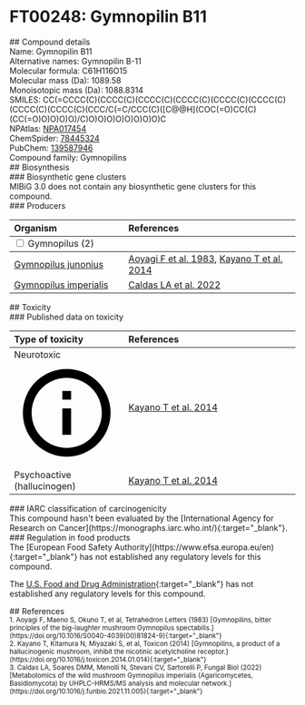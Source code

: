 
# FT00248: Gymnopilin B11
<div class="molecule_image" style="float:left">
<img data-smiles= CC(C)=CCCC(C)(O)CCCC(C)(O)CCCC(C)(O)CCCC(C)(O)CCCC(C)(O)CCCC(C)(O)CCCC(C)(O)CCCC(C)(O)CCC/C(C)=C/CCC(C)(O)[C@H](O)COC(=O)CC(C)(O)CC(=O)O data-smiles-options="{ 'width': 350, 'height': 350 }" />
</div>
## Compound details
<div style="overflow:hidden">
Name: Gymnopilin B11<br>
    Alternative names: Gymnopilin B-11<br>
Molecular formula: C61H116O15<br>
Molecular mass (Da): 1089.58<br>
Monoisotopic mass (Da): 1088.8314<br>
<div class="break_all">
SMILES: CC(=CCCC(C)(CCCC(C)(CCCC(C)(CCCC(C)(CCCC(C)(CCCC(C)(CCCC(C)(CCCC(C)(CCC/C(=C/CCC(C)([C@@H](COC(=O)CC(C)(CC(=O)O)O)O)O)/C)O)O)O)O)O)O)O)O)C<br>
</div>
        NPAtlas: <a href=https://www.npatlas.org/explore/compounds/NPA017454 target="_blank">NPA017454</a><br>
        ChemSpider: <a href=https://www.chemspider.com/Chemical-Structure.78445324.html target="_blank">78445324</a><br>
        PubChem: <a href=https://pubchem.ncbi.nlm.nih.gov/compound/139587946 target="_blank">139587946</a><br>
    Compound family: Gymnopilins<br>
</div>

<div markdown="block" class="section">
## Biosynthesis
<div markdown="block" class="subsection">
### Biosynthetic gene clusters
<div markdown="block" class="indented_block">
MIBiG 3.0 does not contain any biosynthetic gene clusters for this compound.
</div>
</div>

<div markdown="block" class="subsection">
### Producers
<table>
<thead>
<tr>
<th style="text-align: left;" role="columnheader" width="40%" data-sort-default>Organism</th>
<th style="text-align: left;" role="columnheader" width="60%">References</th>
</tr>
</thead>
        <tbody class="header">
        <tr>
        <td style="text-align: left;" colspan="2">
        <input type="checkbox" data-toggle="toggle" id=Gymnopilus>
        <label for=Gymnopilus>Gymnopilus (2)</label>
        </td>
        </tr>
        </tbody>
        <tbody class="hide">
                <tr>
                <td style="text-align: left;"><a href="https://www.ncbi.nlm.nih.gov/Taxonomy/Browser/wwwtax.cgi?mode=Info&id=171613" target="_blank">Gymnopilus junonius</a></td>
                <td style="text-align: left;"><a href="#REF00442">Aoyagi F et al. 1983</a>, <a href="#REF00194">Kayano T et al. 2014</a></td>
                </tr>
                <tr>
                <td style="text-align: left;"><a href="https://www.ncbi.nlm.nih.gov/Taxonomy/Browser/wwwtax.cgi?mode=Info&id=241087" target="_blank">Gymnopilus imperialis</a></td>
                <td style="text-align: left;"><a href="#REF00195">Caldas LA et al. 2022</a></td>
                </tr>
        </tbody>
</table>
</div>
</div>

<div markdown="block" class="section">
## Toxicity
<div markdown="block" class="subsection">
### Published data on toxicity
<table>
<thead>
<tr>
<th style="text-align: left;" role="columnheader" width="40%" data-sort-default>Type of toxicity</th>
<th style="text-align: left;" role="columnheader" width="60%">References</th>
</tr>
</thead>
<tbody>
<tr>
<td style="text-align: left;">Neurotoxic <span class="twemoji" title="Toxic to the central and/or peripheral nervous system"><svg xmlns="http://www.w3.org/2000/svg" viewBox="0 0 24 24"><path d="M11 9h2V7h-2m1 13c-4.41 0-8-3.59-8-8s3.59-8 8-8 8 3.59 8 8-3.59 8-8 8m0-18A10 10 0 0 0 2 12a10 10 0 0 0 10 10 10 10 0 0 0 10-10A10 10 0 0 0 12 2m-1 15h2v-6h-2v6Z"></path></svg></span></td>
<td style="text-align: left;"><a href="#REF00194">Kayano T et al. 2014</a></td>
</tr>
<tr>
<td style="text-align: left;">Psychoactive (hallucinogen)</td>
<td style="text-align: left;"><a href="#REF00194">Kayano T et al. 2014</a></td>
</tr>
</tbody>
</table>
</div>

<div markdown="block" class="subsection">
### IARC classification of carcinogenicity
<div markdown="block" class="indented_block">
This compound hasn't been evaluated by the [International Agency for Research on Cancer](https://monographs.iarc.who.int/){:target="_blank"}.<br>
</div>
</div>

<div markdown="block" class="subsection">
### Regulation in food products
<div markdown="block" class="indented_block">
The [European Food Safety Authority](https://www.efsa.europa.eu/en){:target="_blank"} has not established any regulatory levels for this compound. <br>

The [U.S. Food and Drug Administration](https://www.fda.gov/){:target="_blank"} has not established any regulatory levels for this compound. <br>

</div>
</div>

</div>

<div markdown="block" class="section">
## References
<div markdown="block" style="font-size: smaller;">
<span id=REF00442>
1. Aoyagi F, Maeno S, Okuno T, et al, Tetrahedron Letters (1983) [Gymnopilins, bitter principles of the big-laughter mushroom Gymnopilus spectabilis.](https://doi.org/10.1016/S0040-4039(00)81824-9){:target="_blank"}<br>
</span>

<span id=REF00194>
2. Kayano T, Kitamura N, Miyazaki S, et al, Toxicon (2014) [Gymnopilins, a product of a hallucinogenic mushroom, inhibit the nicotinic acetylcholine receptor.](https://doi.org/10.1016/j.toxicon.2014.01.014){:target="_blank"}<br>
</span>

<span id=REF00195>
3. Caldas LA, Soares DMM, Menolli N, Stevani CV, Sartorelli P, Fungal Biol (2022) [Metabolomics of the wild mushroom Gymnopilus imperialis (Agaricomycetes, Basidiomycota) by UHPLC-HRMS/MS analysis and molecular network.](https://doi.org/10.1016/j.funbio.2021.11.005){:target="_blank"}<br>
</span>

</div>
</div>

<script type="text/javascript" src="https://unpkg.com/smiles-drawer@2.0.1/dist/smiles-drawer.min.js"></script>
<script>
    SmiDrawer.apply();
</script>
